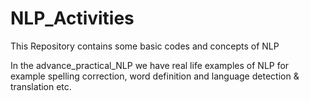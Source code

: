 # NLP_Activities

This Repository contains some basic codes and concepts of NLP

In the  advance_practical_NLP we have real life examples of NLP for example spelling correction, word definition and language detection & translation etc. 
